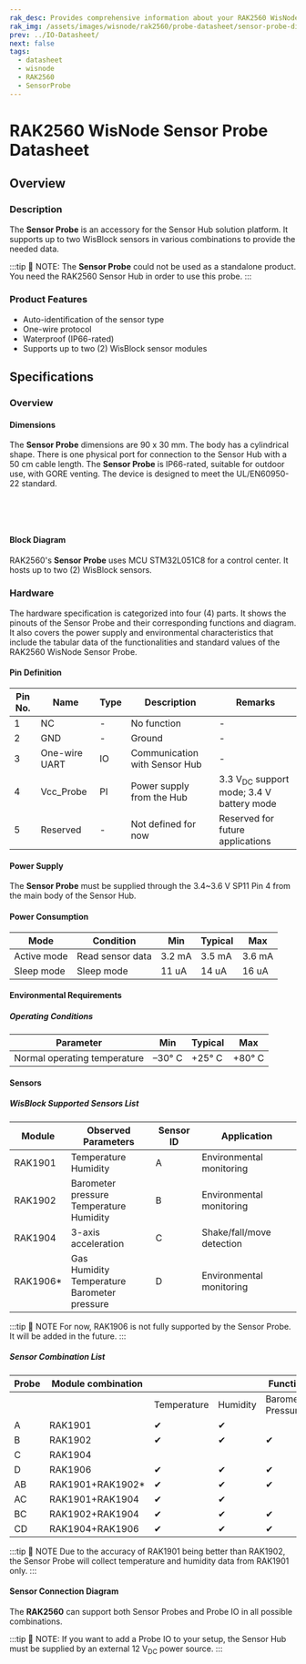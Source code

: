```yaml
---
rak_desc: Provides comprehensive information about your RAK2560 WisNode Sensor Probe to help you use it. This information includes technical specifications, characteristics, and requirements, and it also discusses the device components.
rak_img: /assets/images/wisnode/rak2560/probe-datasheet/sensor-probe-dimensions.jpg
prev: ../IO-Datasheet/
next: false
tags:
  - datasheet
  - wisnode
  - RAK2560
  - SensorProbe
---
```


# RAK2560 WisNode Sensor Probe Datasheet

## Overview

### Description

The **Sensor Probe** is an accessory for the Sensor Hub solution platform. It supports up to two WisBlock sensors in various combinations to provide the needed data.

:::tip 📝 NOTE:
The **Sensor Probe** could not be used as a standalone product. You need the RAK2560 Sensor Hub in order to use this probe.
:::

### Product Features

- Auto-identification of the sensor type
- One-wire protocol
- Waterproof (IP66-rated)
- Supports up to two (2) WisBlock sensor modules

## Specifications

### Overview

#### Dimensions

The **Sensor Probe** dimensions are 90&nbsp;x&nbsp;30&nbsp;mm. The body has a cylindrical shape. There is one physical port for connection to the Sensor Hub with a 50&nbsp;cm cable length. The **Sensor Probe** is IP66-rated, suitable for outdoor use, with GORE venting. The device is designed to meet the UL/EN60950-22 standard.

<br>

<rk-img
  src="/assets/images/wisnode/rak2560/probe-datasheet/sensor-probe-dimensions.png"
  width="60%"
  caption="RAK2560 WisNode Sensor Probe dimensions"
/>

<br>

<rk-img
  src="/assets/images/wisnode/rak2560/probe-datasheet/venting-position.png"
  width="35%"
  caption="RAK2560 WisNode Sensor Probe venting position"
/>

#### Block Diagram

RAK2560's **Sensor Probe** uses MCU STM32L051C8 for a control center. It hosts up to two (2) WisBlock sensors.

<rk-img
  src="/assets/images/wisnode/rak2560/probe-datasheet/block-diagram.png"
  width="75%"
  caption="RAK2560 WisNode Sensor Probe block diagram"
/>

### Hardware

The hardware specification is categorized into four (4) parts. It shows the pinouts of the Sensor Probe and their corresponding functions and diagram. It also covers the power supply and environmental characteristics that include the tabular data of the functionalities and standard values of the RAK2560 WisNode Sensor Probe.


#### Pin Definition

<rk-img
  src="/assets/images/wisnode/rak2560/probe-datasheet/pin-definition.png"
  width="25%"
  caption="RAK2560 WisNode Sensor Probe pin definition"
/>

| Pin No. | Name          | Type | Description                   | Remarks                                                       |
| ------- | ------------- | ---- | ----------------------------- | ------------------------------------------------------------- |
| 1       | NC            | -    | No function                   | -                                                             |
| 2       | GND           | -    | Ground                        | -                                                             |
| 3       | One-wire UART | IO   | Communication with Sensor Hub | -                                                             |
| 4       | Vcc_Probe     | PI   | Power supply from the Hub     | 3.3&nbsp;V<sub>DC</sub> support mode; 3.4&nbsp;V battery mode |
| 5       | Reserved      | -    | Not defined for now           | Reserved for future applications                              |


#### Power Supply

The **Sensor Probe** must be supplied through the 3.4~3.6&nbsp;V SP11 Pin 4 from the main body of the Sensor Hub.

#### Power Consumption

| Mode        | Condition        | Min         | Typical     | Max         |
| ----------- | ---------------- | ----------- | ----------- | ----------- |
| Active mode | Read sensor data | 3.2&nbsp;mA | 3.5&nbsp;mA | 3.6&nbsp;mA |
| Sleep mode  | Sleep mode       | 11&nbsp;uA  | 14&nbsp;uA  | 16&nbsp;uA  |


#### Environmental Requirements

##### Operating Conditions

| Parameter                    | Min         | Typical     | Max         |
| ---------------------------- | ----------- | ----------- | ----------- |
| Normal operating temperature | –30°&nbsp;C | +25°&nbsp;C | +80°&nbsp;C |

#### Sensors

##### WisBlock Supported Sensors List

| **Module** | Observed Parameters                                  | Sensor ID | Application               |
| ---------- | ---------------------------------------------------- | --------- | ------------------------- |
| RAK1901    | Temperature<br>Humidity                              | A         | Environmental monitoring  |
| RAK1902    | Barometer pressure<br>Temperature<br>Humidity        | B         | Environmental monitoring  |
| RAK1904    | 3-axis acceleration                                  | C         | Shake/fall/move detection |
| RAK1906*   | Gas<br>Humidity<br>Temperature<br>Barometer pressure | D         | Environmental monitoring  |


:::tip 📝 NOTE
For now, RAK1906 is not fully supported by the Sensor Probe. It will be added in the future.
:::


#####  Sensor Combination List

| Probe | Module  combination |             |          | Function           |                     |          |
| ----- | ------------------- | ----------- | -------- | ------------------ | ------------------- | -------- |
|       |                     | Temperature | Humidity | Barometer Pressure | 3-Axis Acceleration | Gas      |
| A     | RAK1901             | &#10004;    | &#10004; |                    |                     |          |
| B     | RAK1902             | &#10004;    | &#10004; | &#10004;           |                     |          |
| C     | RAK1904             |             |          |                    | &#10004;            |          |
| D     | RAK1906             | &#10004;    | &#10004; | &#10004;           |                     | &#10004; |
| AB    | RAK1901+RAK1902*    | &#10004;    | &#10004; | &#10004;           |                     |          |
| AC    | RAK1901+RAK1904     | &#10004;    | &#10004; |                    | &#10004;            |          |
| BC    | RAK1902+RAK1904     | &#10004;    | &#10004; | &#10004;           | &#10004;            |          |
| CD    | RAK1904+RAK1906     | &#10004;    | &#10004; | &#10004;           | &#10004;            | &#10004; |

:::tip 📝 NOTE
Due to the accuracy of RAK1901 being better than RAK1902, the Sensor Probe will collect temperature and humidity data from RAK1901 only.
:::

#### Sensor Connection Diagram

The **RAK2560** can support both Sensor Probes and Probe IO in all possible combinations.

:::tip 📝 NOTE:
If you want to add a Probe IO to your setup, the Sensor Hub must be supplied by an external 12&nbsp;V<sub>DC</sub> power source.
:::

<rk-img
  src="/assets/images/wisnode/rak2560/probe-datasheet/connection-schematics.jpg"
  width="90%"
  caption="RAK2560 WisNode Sensor connection schematics"
/>
